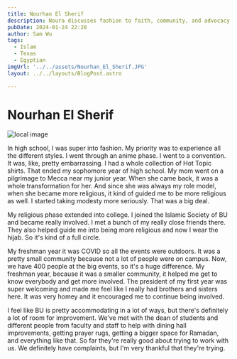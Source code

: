 ```yaml
---
title: Nourhan El Sherif
description: Noura discusses fashion to faith, community, and advocacy for ISBU. 
pubDate: 2024-01-24 22:28
author: Sam Wu
tags:
  - Islam
  - Texas
  - Egyptian
imgUrl: '../../assets/Nourhan_El_Sherif.JPG'
layout: ../../layouts/BlogPost.astro

---
```

# Nourhan El Sherif

![local image](../../assets/Nourhan_El_Sherif.JPG)

In high school, I was super into fashion. My priority was to experience all the different styles. I went through an anime phase. I went to a convention. It was, like, pretty embarrassing. I had a whole collection of Hot Topic shirts. That ended my sophomore year of high school. My mom went on a pilgrimage to Mecca near my junior year. When she came back, it was a whole transformation for her. And since she was always my role model, when she became more religious, it kind of guided me to be more religious as well. I started taking modesty more seriously. That was a big deal. 

My religious phase extended into college. I joined the Islamic Society of BU and became really involved. I met a bunch of my really close friends there. They also helped guide me into being more religious and now I wear the hijab. So it's kind of a full circle. 

My freshman year it was COVID so all the events were outdoors. It was a pretty small community because not a lot of people were on campus. Now, we have 400 people at the big events, so it's a huge difference. My freshman year, because it was a smaller community, it helped me get to know everybody and get more involved. The president of my first year was super welcoming and made me feel like I really had brothers and sisters here. It was very homey and it encouraged me to continue being involved. 

I feel like BU is pretty accommodating in a lot of ways, but there's definitely a lot of room for improvement. We’ve met with the dean of students and different people from faculty and staff to help with dining hall improvements, getting prayer rugs, getting a bigger space for Ramadan, and everything like that. So far they're really good about trying to work with us. We definitely have complaints, but I'm very thankful that they're trying. 

